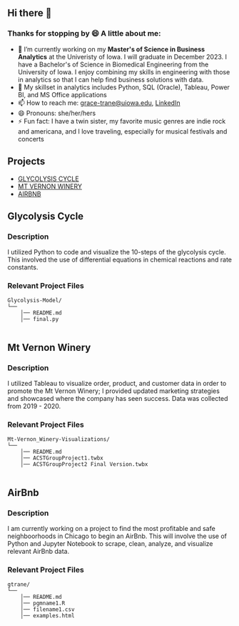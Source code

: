 ## Hi there 👋
### Thanks for stopping by 😄 A little about me:
- 🔭 I’m currently working on my **Master's of Science in Business Analytics** at the Univeristy of Iowa. I will graduate in December 2023. I have a Bachelor's of Science in Biomedical Engineering from the University of Iowa. I enjoy combining my skills in engineering with those in analytics so that I can help find business solutions with data.
- 🌱 My skillset in analytics includes Python, SQL (Oracle), Tableau, Power BI, and MS Office applications
- 📫 How to reach me: grace-trane@uiowa.edu, [LinkedIn](https://www.linkedin.com/in/grace-trane/)
- 😄 Pronouns: she/her/hers
- ⚡ Fun fact: I have a twin sister, my favorite music genres are indie rock and americana, and I love traveling, especially for musical festivals and concerts

## Projects
- [GLYCOLYSIS CYCLE](#Glycolysis-Cycle)
- [MT VERNON WINERY](#Mt-Vernon-Winery)
- [AIRBNB](#AirBnb)
## Glycolysis Cycle
### Description
I utilized Python to code and visualize the 10-steps of the glycolysis cycle. This involved the use of differential equations in chemical reactions and rate constants. 
### Relevant Project Files
```text
Glycolysis-Model/
└── 
    │── README.md
    │── final.py
   
```
## Mt Vernon Winery
### Description
I utilized Tableau to visualize order, product, and customer data in order to promote the Mt Vernon Winery; I provided updated marketing strategies and showcased where the company has seen success. Data was collected from 2019 - 2020.
### Relevant Project Files
```text
Mt-Vernon_Winery-Visualizations/
└── 
    │── README.md
    │── ACSTGroupProject1.twbx
    │── ACSTGroupProject2 Final Version.twbx
   
```
## AirBnb
### Description
I am currently working on a project to find the most profitable and safe neighboorhoods in Chicago to begin an AirBnb. This will involve the use of Python and Jupyter Notebook to scrape, clean, analyze, and visualize relevant AirBnb data.
### Relevant Project Files
```text
gtrane/
└── 
    │── README.md
    │── pgmname1.R
    │── filename1.csv
    │── examples.html
   
```

